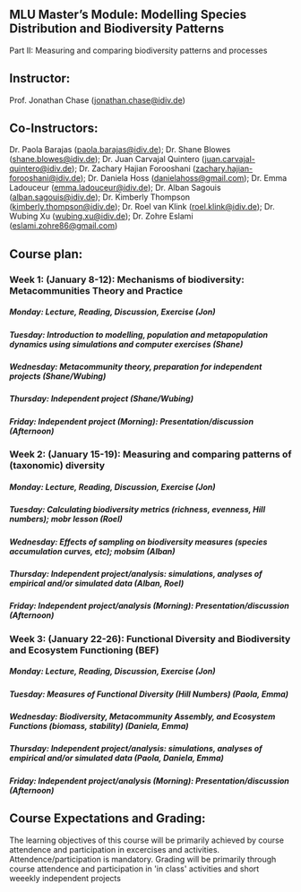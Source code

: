 ## MLU Master’s Module: Modelling Species Distribution and Biodiversity Patterns

Part II: Measuring and comparing biodiversity patterns and processes

## Instructor: 
Prof. Jonathan Chase (jonathan.chase@idiv.de)

## Co-Instructors:
Dr. Paola Barajas (paola.barajas@idiv.de); Dr. Shane Blowes (shane.blowes@idiv.de); Dr. Juan Carvajal Quintero (juan.carvajal-quintero@idiv.de); Dr. Zachary Hajian Forooshani (zachary.hajian-forooshani@idiv.de); Dr. Daniela Hoss (danielahoss@gmail.com); Dr. Emma Ladouceur (emma.ladouceur@idiv.de); Dr. Alban Sagouis (alban.sagouis@idiv.de); Dr. Kimberly Thompson (kimberly.thompson@idiv.de); Dr. Roel van Klink (roel.klink@idiv.de); Dr. Wubing Xu (wubing.xu@idiv.de); Dr. Zohre Eslami (eslami.zohre86@gmail.com)
 

## Course plan:
### Week 1: (January 8-12): Mechanisms of biodiversity: Metacommunities Theory and Practice

##### Monday: Lecture, Reading, Discussion, Exercise (Jon)
##### Tuesday: Introduction to modelling, population and metapopulation dynamics using simulations and computer exercises (Shane)
##### Wednesday: Metacommunity theory, preparation for independent projects (Shane/Wubing) 
##### Thursday: Independent project (Shane/Wubing)
##### Friday: Independent project (Morning): Presentation/discussion (Afternoon)

### Week 2: (January 15-19): Measuring and comparing patterns of (taxonomic) diversity

##### Monday: Lecture, Reading, Discussion, Exercise (Jon)
##### Tuesday: Calculating biodiversity metrics (richness, evenness, Hill numbers); mobr lesson (Roel)
##### Wednesday: Effects of sampling on biodiversity measures (species accumulation curves, etc); mobsim (Alban)
##### Thursday: Independent project/analysis: simulations, analyses of empirical and/or simulated data (Alban, Roel)
##### Friday: Independent project/analysis (Morning): Presentation/discussion (Afternoon)

### Week 3: (January 22-26): Functional Diversity and Biodiversity and Ecosystem Functioning (BEF)

##### Monday: Lecture, Reading, Discussion, Exercise (Jon)
##### Tuesday: Measures of Functional Diversity (Hill Numbers) (Paola, Emma)
##### Wednesday: Biodiversity, Metacommunity Assembly, and Ecosystem Functions (biomass, stability) (Daniela, Emma)
##### Thursday: Independent project/analysis: simulations, analyses of empirical and/or simulated data (Paola, Daniela, Emma)
##### Friday: Independent project/analysis (Morning): Presentation/discussion (Afternoon)

## Course Expectations and Grading:
The learning objectives of this course will be primarily achieved by course attendence and participation in excercises and activities. Attendence/participation is mandatory. Grading will be primarily through course attendence and participation in 'in class' activities and short weeekly independent projects

